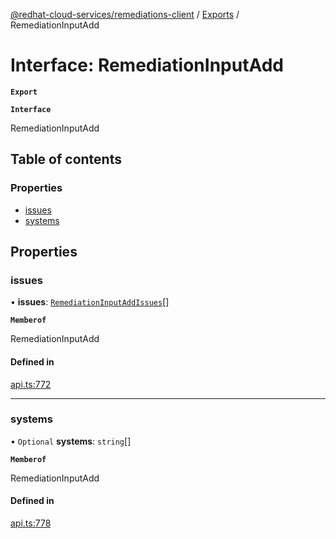 [@redhat-cloud-services/remediations-client](../README.md) / [Exports](../modules.md) / RemediationInputAdd

# Interface: RemediationInputAdd

**`Export`**

**`Interface`**

RemediationInputAdd

## Table of contents

### Properties

- [issues](RemediationInputAdd.md#issues)
- [systems](RemediationInputAdd.md#systems)

## Properties

### issues

• **issues**: [`RemediationInputAddIssues`](RemediationInputAddIssues.md)[]

**`Memberof`**

RemediationInputAdd

#### Defined in

[api.ts:772](https://github.com/RedHatInsights/javascript-clients/blob/master/packages/remediations/api.ts#L772)

___

### systems

• `Optional` **systems**: `string`[]

**`Memberof`**

RemediationInputAdd

#### Defined in

[api.ts:778](https://github.com/RedHatInsights/javascript-clients/blob/master/packages/remediations/api.ts#L778)
